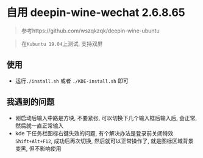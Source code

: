 # 自用 deepin-wine-wechat 2.6.8.65

> 参考https://github.com/wszqkzqk/deepin-wine-ubuntu

> 在`Kubuntu 19.04`上测试, 支持双屏

## 使用

* 运行`./install.sh` 或者 `./KDE-install.sh` 即可

## 我遇到的问题

* 刚启动后输入中路是方块, 不要紧张, 可以切换下几个输入框后输入后, 会正常, 然后就一直正常输入
* kde 下任务栏图标右键失效的问题, 有个解决办法是登录前关闭特效`Shift+Alt+F12`, 成功后再次切换, 然后就可以正常操作了, 就是图标区域背景变黑, 但不影响使用